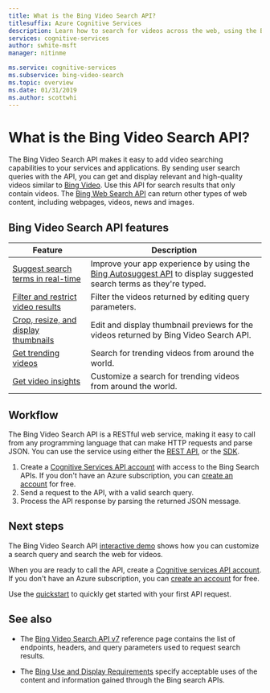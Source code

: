 ```yaml
---
title: What is the Bing Video Search API?
titlesuffix: Azure Cognitive Services
description: Learn how to search for videos across the web, using the Bing Video Search API.
services: cognitive-services
author: swhite-msft
manager: nitinme

ms.service: cognitive-services
ms.subservice: bing-video-search
ms.topic: overview
ms.date: 01/31/2019
ms.author: scottwhi
---
```

# What is the Bing Video Search API?

The Bing Video Search API makes it easy to add video searching capabilities to your services and applications. By sending user search queries with the API, you can get and display relevant and high-quality videos similar to [Bing Video](https://www.bing.com/video). Use this API for search results that only contain videos. The [Bing Web Search API](../bing-web-search/search-the-web.md) can return other types of web content, including webpages, videos, news and images.

## Bing Video Search API features

| Feature                                                                                                                                                                                 | Description                                                                                                                                                            |
|-----------------------------------------------------------------------------------------------------------------------------------------------------------------------------------------|------------------------------------------------------------------------------------------------------------------------------------------------------------------------|
| [Suggest search terms in real-time](concepts/sending-requests.md#suggest-search-terms-with-the-bing-autosuggest-api) | Improve your app experience by using the [Bing Autosuggest API](../bing-autosuggest/get-suggested-search-terms.md) to display suggested search terms as they're typed. |
| [Filter and restrict video results](concepts/get-videos.md#filtering-videos)                      | Filter the videos returned by editing query parameters.                                                                                                       |
| [Crop, resize, and display thumbnails](resize-and-crop-thumbnails.md)                                                | Edit and display thumbnail previews for the videos returned by Bing Video Search API.                                                                                      |
| [Get trending videos](trending-videos.md) | Search for trending videos from around the world.                                                                                                          |
| [Get video insights](video-insights.md) | Customize a search for trending videos from around the world.                                                                                                          |

## Workflow

The Bing Video Search API is a RESTful web service, making it easy to call from any programming language that can make HTTP requests and parse JSON. You can use the service using either the [REST API](csharp.md), or the [SDK](video-search-sdk-quickstart.md).

1. Create a [Cognitive Services API account](https://docs.microsoft.com/azure/cognitive-services/cognitive-services-apis-create-account) with access to the Bing Search APIs. If you don't have an Azure subscription, you can [create an account](https://azure.microsoft.com/try/cognitive-services/?api=bing-web-search-api) for free.
2. Send a request to the API, with a valid search query.
3. Process the API response by parsing the returned JSON message.


## Next steps

The Bing Video Search API [interactive demo](https://azure.microsoft.com/services/cognitive-services/bing-video-search-api/) shows how you can customize a search query and search the web for videos.

When you are ready to call the API, create a [Cognitive services API account](https://docs.microsoft.com/azure/cognitive-services/cognitive-services-apis-create-account). If you don't have an Azure subscription, you can [create an account](https://azure.microsoft.com/try/cognitive-services/?api=bing-web-search-api) for free.

Use the [quickstart](csharp.md) to quickly get started with your first API request.

## See also

* The [Bing Video Search API v7](https://docs.microsoft.com/rest/api/cognitiveservices/bing-video-api-v7-reference) reference page contains the list of endpoints, headers, and query parameters used to request search results.

* The [Bing Use and Display Requirements](./useanddisplayrequirements.md) specify acceptable uses of the content and information gained through the Bing search APIs.